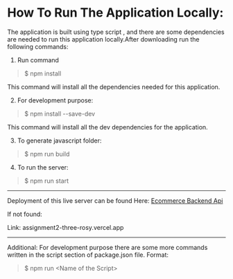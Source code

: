 # How To Run The Application Locally:
The application is built using type script , and there are some dependencies are needed to run this application locally.After downloading run the following commands:

1. Run command 
>$ npm install

This command will install all the dependencies needed for this application.

2. For development purpose:
>$ npm install --save-dev

This command will install all the dev dependencies for the application.

3. To generate javascript folder:
>$ npm run build

4. To run the server:
>$ npm run start

***
Deployment of this live server can be found Here:
[Ecommerce Backend Api](assignment2-three-rosy.vercel.app)

If not found:

Link: assignment2-three-rosy.vercel.app

***
Additional: For development purpose there are some more commands written in the script section of package.json file. Format:
>$ npm run \<Name of the Script>

